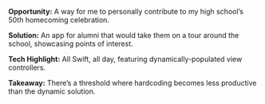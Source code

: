 **Opportunity:** A way for me to personally contribute to my high school’s 50th homecoming celebration.

**Solution:** An app for alumni that would take them on a tour around the school, showcasing points of interest.

**Tech Highlight:** All Swift, all day, featuring dynamically-populated view controllers.

**Takeaway:** There’s a threshold where hardcoding becomes less productive than the dynamic solution.
